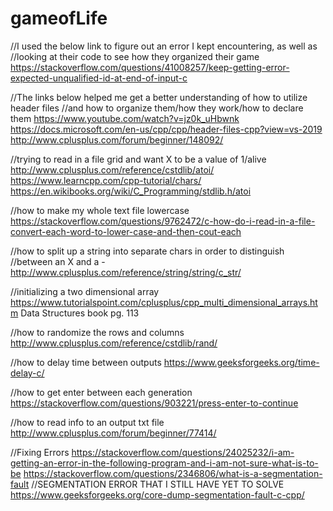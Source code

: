 # gameofLife


//I used the below link to figure out an error I kept encountering, as well as
//looking at their code to see how they organized their game
https://stackoverflow.com/questions/41008257/keep-getting-error-expected-unqualified-id-at-end-of-input-c

//The links below helped me get a better understanding of how to utilize header files
//and how to organize them/how they work/how to declare them
https://www.youtube.com/watch?v=jz0k_uHbwnk
https://docs.microsoft.com/en-us/cpp/cpp/header-files-cpp?view=vs-2019
http://www.cplusplus.com/forum/beginner/148092/

//trying to read in a file grid and want X to be a value of 1/alive
http://www.cplusplus.com/reference/cstdlib/atoi/
https://www.learncpp.com/cpp-tutorial/chars/
https://en.wikibooks.org/wiki/C_Programming/stdlib.h/atoi

//how to make my whole text file lowercase
https://stackoverflow.com/questions/9762472/c-how-do-i-read-in-a-file-convert-each-word-to-lower-case-and-then-cout-each

//how to split up a string into separate chars in order to distinguish
//between an X and a -
http://www.cplusplus.com/reference/string/string/c_str/

//initializing a two dimensional array
https://www.tutorialspoint.com/cplusplus/cpp_multi_dimensional_arrays.htm
Data Structures book pg. 113

//how to randomize the rows and columns
http://www.cplusplus.com/reference/cstdlib/rand/

//how to delay time between outputs
https://www.geeksforgeeks.org/time-delay-c/

//how to get enter between each generation
https://stackoverflow.com/questions/903221/press-enter-to-continue

//how to read info to an output txt file
http://www.cplusplus.com/forum/beginner/77414/

//Fixing Errors
https://stackoverflow.com/questions/24025232/i-am-getting-an-error-in-the-following-program-and-i-am-not-sure-what-is-to-be
https://stackoverflow.com/questions/2346806/what-is-a-segmentation-fault
//SEGMENTATION ERROR THAT I STILL HAVE YET TO SOLVE
https://www.geeksforgeeks.org/core-dump-segmentation-fault-c-cpp/
